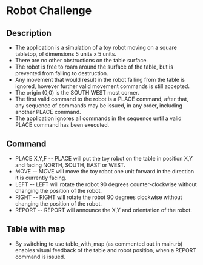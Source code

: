 # Robot Challenge

## Description

- The application is a simulation of a toy robot moving on a square tabletop, of dimensions 5 units x 5 units.
- There are no other obstructions on the table surface.
- The robot is free to roam around the surface of the table, but is prevented from falling to destruction. 
- Any movement that would result in the robot falling from the table is ignored, however further valid movement commands is still accepted.
- The origin (0,0) is the SOUTH WEST most corner.
- The first valid command to the robot is a PLACE command, after that, any sequence of commands may be issued, in any order, including another PLACE command. 
- The application ignores all commands in the sequence until a valid PLACE command has been executed.

## Command

- PLACE X,Y,F
-- PLACE will put the toy robot on the table in position X,Y and facing NORTH, SOUTH, EAST or WEST.
- MOVE
-- MOVE will move the toy robot one unit forward in the direction it is currently facing.
- LEFT
-- LEFT will rotate the robot 90 degrees counter-clockwise without changing the position of the robot.
- RIGHT 
-- RIGHT will rotate the robot 90 degrees clockwise without changing the position of the robot.
- REPORT
-- REPORT will announce the X,Y and orientation of the robot.
  
## Table with map

- By switching to use table_with_map (as commented out in main.rb) enables visual feedback of the table and robot position, when a REPORT command is issued.


